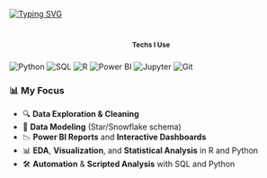 
[![Typing SVG](https://readme-typing-svg.demolab.com?font=Fira+Code&pause=1000&color=06161D&width=435&lines=Hi+I+am+Hyeonhak)](https://git.io/typing-svg)

<!--
**Oasis-2/Oasis-2** is a ✨ _special_ ✨ repository because its `README.md` (this file) appears on your GitHub profile.

Here are some ideas to get you started:

- 🔭 I’m currently working on ...
- 🌱 I’m currently learning ...
- 👯 I’m looking to collaborate on ...
- 🤔 I’m looking for help with ...
- 💬 Ask me about ...
- 📫 How to reach me: ...
- 😄 Pronouns: ...
- ⚡ Fun fact: ...
-->
###

<h1 align="center"><span style="font-size:12px">Techs I Use</span></h1>

###
![Python](https://img.shields.io/badge/-Python-3776AB?style=flat&logo=python&logoColor=white)
![SQL](https://img.shields.io/badge/-SQL-4479A1?style=flat&logo=postgresql&logoColor=white)
![R](https://img.shields.io/badge/-R-276DC3?style=flat&logo=r&logoColor=white)
![Power BI](https://img.shields.io/badge/-Power%20BI-F2C811?style=flat&logo=powerbi&logoColor=black)
![Jupyter](https://img.shields.io/badge/-Jupyter-F37626?style=flat&logo=jupyter&logoColor=white)
![Git](https://img.shields.io/badge/-Git-F05032?style=flat&logo=git&logoColor=white)

### 📊 My Focus

- 🔍 **Data Exploration & Cleaning**
- 📐 **Data Modeling** (Star/Snowflake schema)
- 📉 **Power BI Reports** and **Interactive Dashboards**
- 📊 **EDA**, **Visualization**, and **Statistical Analysis** in R and Python
- 🛠 **Automation** & **Scripted Analysis** with SQL and Python
